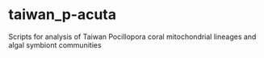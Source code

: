 # taiwan_p-acuta
Scripts for analysis of Taiwan Pocillopora coral mitochondrial lineages and algal symbiont communities

